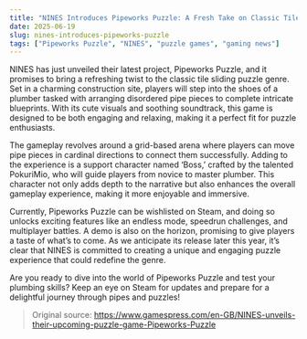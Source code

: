 ```yaml
---
title: "NINES Introduces Pipeworks Puzzle: A Fresh Take on Classic Tile Games"
date: 2025-06-19
slug: nines-introduces-pipeworks-puzzle
tags: ["Pipeworks Puzzle", "NINES", "puzzle games", "gaming news"]
---
```


NINES has just unveiled their latest project, Pipeworks Puzzle, and it promises to bring a refreshing twist to the classic tile sliding puzzle genre. Set in a charming construction site, players will step into the shoes of a plumber tasked with arranging disordered pipe pieces to complete intricate blueprints. With its cute visuals and soothing soundtrack, this game is designed to be both engaging and relaxing, making it a perfect fit for puzzle enthusiasts.

The gameplay revolves around a grid-based arena where players can move pipe pieces in cardinal directions to connect them successfully. Adding to the experience is a support character named ‘Boss,’ crafted by the talented PokuriMio, who will guide players from novice to master plumber. This character not only adds depth to the narrative but also enhances the overall gameplay experience, making it more enjoyable and immersive.

Currently, Pipeworks Puzzle can be wishlisted on Steam, and doing so unlocks exciting features like an endless mode, speedrun challenges, and multiplayer battles. A demo is also on the horizon, promising to give players a taste of what’s to come. As we anticipate its release later this year, it’s clear that NINES is committed to creating a unique and engaging puzzle experience that could redefine the genre.

Are you ready to dive into the world of Pipeworks Puzzle and test your plumbing skills? Keep an eye on Steam for updates and prepare for a delightful journey through pipes and puzzles!

> Original source: https://www.gamespress.com/en-GB/NINES-unveils-their-upcoming-puzzle-game-Pipeworks-Puzzle